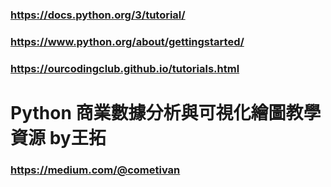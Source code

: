 ### https://docs.python.org/3/tutorial/
### https://www.python.org/about/gettingstarted/
### https://ourcodingclub.github.io/tutorials.html
# Python 商業數據分析與可視化繪圖教學資源 by王拓
### https://medium.com/@cometivan

